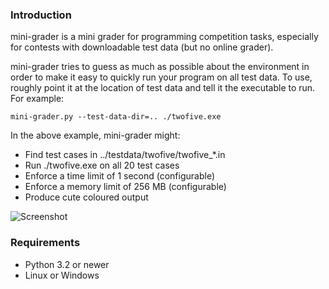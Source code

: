 ### Introduction

mini-grader is a mini grader for programming competition tasks, especially for
contests with downloadable test data (but no online grader).

mini-grader tries to guess as much as possible about the environment in order
to make it easy to quickly run your program on all test data.  To use, roughly
point it at the location of test data and tell it the executable to run.  For
example:

    mini-grader.py --test-data-dir=.. ./twofive.exe

In the above example, mini-grader might:
* Find test cases in ../testdata/twofive/twofive_*.in
* Run ./twofive.exe on all 20 test cases
* Enforce a time limit of 1 second (configurable)
* Enforce a memory limit of 256 MB (configurable)
* Produce cute coloured output

![Screenshot](https://raw.github.com/lovrop/mini-grader/master/screenshot.png)

### Requirements

* Python 3.2 or newer
* Linux or Windows

